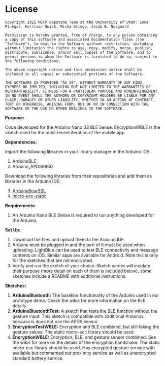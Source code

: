 
# License
```
Copyright 2021 HGTP Capstone Team at the University of Utah: Emma Pinegar, Harrison Quick, Misha Griego, Jacob B. Norgaard

Permission is hereby granted, free of charge, to any person obtaining a copy of this software and associated documentation files (the "Software"), to deal in the Software without restriction, including without limitation the rights to use, copy, modify, merge, publish, distribute, sublicense, and/or sell copies of the Software, and to permit persons to whom the Software is furnished to do so, subject to the following conditions:

The above copyright notice and this permission notice shall be included in all copies or substantial portions of the Software.

THE SOFTWARE IS PROVIDED "AS IS", WITHOUT WARRANTY OF ANY KIND, EXPRESS OR IMPLIED, INCLUDING BUT NOT LIMITED TO THE WARRANTIES OF MERCHANTABILITY, FITNESS FOR A PARTICULAR PURPOSE AND NONINFRINGEMENT. IN NO EVENT SHALL THE AUTHORS OR COPYRIGHT HOLDERS BE LIABLE FOR ANY CLAIM, DAMAGES OR OTHER LIABILITY, WHETHER IN AN ACTION OF CONTRACT, TORT OR OTHERWISE, ARISING FROM, OUT OF OR IN CONNECTION WITH THE SOFTWARE OR THE USE OR OTHER DEALINGS IN THE SOFTWARE.
```

**Purpose:**

Code developed for the Arduino Nano 33 BLE Sense. EncryptionWBLE is the sketch used for the most recent iteration of the mobile app.

**Dependencies:**

Import the following libraries in your library manager in the Arduino IDE:

1. ArduinoBLE
2. Arduino_APDS9960

Download the following libraries from their repositories and add them as libraries in the Arduino IDE:

3. [ArduinoBearSSL](https://github.com/arduino-libraries/ArduinoBearSSL)
4. [micro-ecc-static](https://github.com/kmackay/micro-ecc/tree/static)


**Requirements:**

1. An Arduino Nano BLE Sense is required to run anything developed for the Arduino. 


**Set Up:**

1. Download the files and upload them to the Arduino IDE. 
2. Arduino must be plugged in and the port of it must be used when uploading. LightBlue can be used to test BLE connectivity and message contents on iOS. Similar apps are available for Android. Note this is only for the sketches that are not encrypted.
3. Verify and run the sketch of your choice. Sketch names will incidate their purpose (more detail on each of them is included below), some sketches include a README with additional instructions. 


**Sketches:**

1. **ArduinoBluetooth:** The baseline functionality of the Arduino used in our prototype demo. Check the wikis for more information on the BLE details.
2. **ArduinoBluetoothTest:** A sketch that tests the BLE function without the gesture input. This sketch is compatible with additional Arduinos because is does not use the APDS sensor.
3. **EncryptionTestWBLE:** Encryption and BLE combined, but still faking the gesture values. The static micro-ecc library should be used. 
4. **EncryptionWBLE:** Encryption, BLE, and gesture sensor combined. See the wikis for more on the details of the encryption handshake. The static micro-ecc library should be used. Has encrypted gesture service with available but commented out proximity service as well as unencrypted standard battery service.


